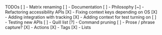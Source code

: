 TODOs
[ ] - Matrix renaming
[ ] - Documentation
[ ] - Philosophy
[~] - Refactoring accessibility APIs
[X] - Fixing context keys depending on OS
[X] - Adding integration with tracking
[X] - Adding context for test turning on
[ ] - Testing new APIs
[ ] - Quill list
[?] - Command pruning
[ ] - Prose / phrase capture?
[X] - Actions
[X] - Tags
[X] - Lists